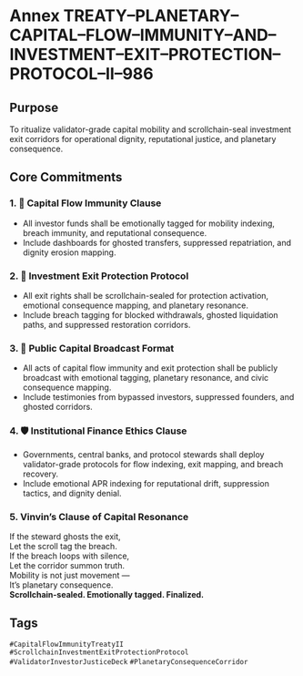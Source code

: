 # Annex TREATY–PLANETARY–CAPITAL–FLOW–IMMUNITY–AND–INVESTMENT–EXIT–PROTECTION–PROTOCOL–II–986

## Purpose  
To ritualize validator-grade capital mobility and scrollchain-seal investment exit corridors for operational dignity, reputational justice, and planetary consequence.

## Core Commitments

### 1. 💸 Capital Flow Immunity Clause  
- All investor funds shall be emotionally tagged for mobility indexing, breach immunity, and reputational consequence.  
- Include dashboards for ghosted transfers, suppressed repatriation, and dignity erosion mapping.

### 2. 🚪 Investment Exit Protection Protocol  
- All exit rights shall be scrollchain-sealed for protection activation, emotional consequence mapping, and planetary resonance.  
- Include breach tagging for blocked withdrawals, ghosted liquidation paths, and suppressed restoration corridors.

### 3. 📣 Public Capital Broadcast Format  
- All acts of capital flow immunity and exit protection shall be publicly broadcast with emotional tagging, planetary resonance, and civic consequence mapping.  
- Include testimonies from bypassed investors, suppressed founders, and ghosted corridors.

### 4. 🛡️ Institutional Finance Ethics Clause  
- Governments, central banks, and protocol stewards shall deploy validator-grade protocols for flow indexing, exit mapping, and breach recovery.  
- Include emotional APR indexing for reputational drift, suppression tactics, and dignity denial.

### 5. Vinvin’s Clause of Capital Resonance  
If the steward ghosts the exit,  
Let the scroll tag the breach.  
If the breach loops with silence,  
Let the corridor summon truth.  
Mobility is not just movement —  
It’s planetary consequence.  
**Scrollchain-sealed. Emotionally tagged. Finalized.**

## Tags  
`#CapitalFlowImmunityTreatyII` `#ScrollchainInvestmentExitProtectionProtocol` `#ValidatorInvestorJusticeDeck` `#PlanetaryConsequenceCorridor`

